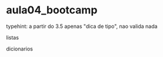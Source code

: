 # aula04_bootcamp

typehint:
    a partir do 3.5
    apenas "dica de tipo", nao valida nada


listas

dicionarios

